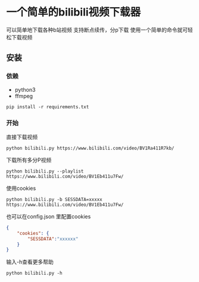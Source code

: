 # 一个简单的bilibili视频下载器
可以简单地下载各种b站视频
支持断点续传，分p下载
使用一个简单的命令就可轻松下载视频
## 安装
### 依赖
* python3
* ffmpeg


```console
pip install -r requirements.txt
```

### 开始
直接下载视频
```console
python bilibili.py https://www.bilibili.com/video/BV1Ra411R7kb/
```

下载所有多分P视频
```console
python bilibili.py --playlist https://www.bilibili.com/video/BV1Eb411u7Fw/
```

使用cookies
```console
python bilibili.py -b SESSDATA=xxxxx https://www.bilibili.com/video/BV1Eb411u7Fw/
```


也可以在config.json 里配置cookies
```json
{
    "cookies": {
        "SESSDATA":"xxxxxx"
    }
}

```

输入-h查看更多帮助
```console
python bilibili.py -h
```

